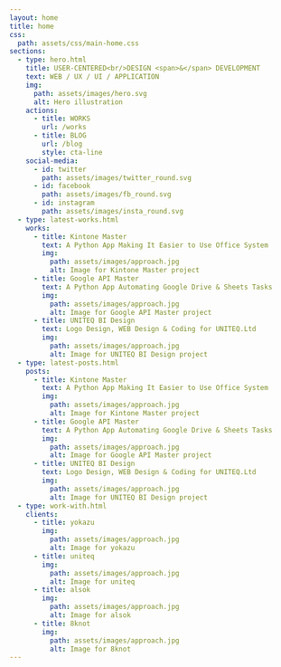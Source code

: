 ```yaml
---
layout: home
title: home
css:
  path: assets/css/main-home.css
sections:
  - type: hero.html
    title: USER-CENTERED<br/>DESIGN <span>&</span> DEVELOPMENT
    text: WEB / UX / UI / APPLICATION
    img:
      path: assets/images/hero.svg
      alt: Hero illustration
    actions:
      - title: WORKS
        url: /works
      - title: BLOG
        url: /blog
        style: cta-line
    social-media:
      - id: twitter
        path: assets/images/twitter_round.svg
      - id: facebook
        path: assets/images/fb_round.svg
      - id: instagram
        path: assets/images/insta_round.svg
  - type: latest-works.html
    works:
      - title: Kintone Master
        text: A Python App Making It Easier to Use Office System
        img:
          path: assets/images/approach.jpg
          alt: Image for Kintone Master project
      - title: Google API Master
        text: A Python App Automating Google Drive & Sheets Tasks
        img:
          path: assets/images/approach.jpg
          alt: Image for Google API Master project
      - title: UNITEQ BI Design
        text: Logo Design, WEB Design & Coding for UNITEQ.Ltd
        img:
          path: assets/images/approach.jpg
          alt: Image for UNITEQ BI Design project
  - type: latest-posts.html
    posts:
      - title: Kintone Master
        text: A Python App Making It Easier to Use Office System
        img:
          path: assets/images/approach.jpg
          alt: Image for Kintone Master project
      - title: Google API Master
        text: A Python App Automating Google Drive & Sheets Tasks
        img:
          path: assets/images/approach.jpg
          alt: Image for Google API Master project
      - title: UNITEQ BI Design
        text: Logo Design, WEB Design & Coding for UNITEQ.Ltd
        img:
          path: assets/images/approach.jpg
          alt: Image for UNITEQ BI Design project
  - type: work-with.html
    clients:
      - title: yokazu
        img:
          path: assets/images/approach.jpg
          alt: Image for yokazu
      - title: uniteq
        img:
          path: assets/images/approach.jpg
          alt: Image for uniteq
      - title: alsok
        img:
          path: assets/images/approach.jpg
          alt: Image for alsok
      - title: 8knot
        img:
          path: assets/images/approach.jpg
          alt: Image for 8knot
---
```



